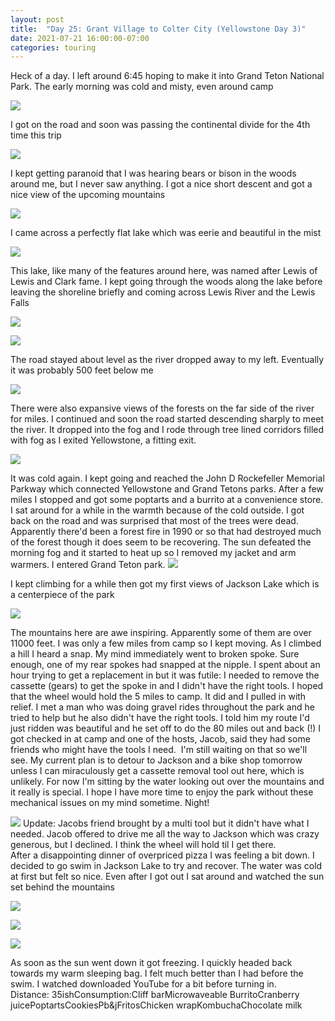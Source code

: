 ```yaml
---
layout: post
title:  "Day 25: Grant Village to Colter City (Yellowstone Day 3)"
date: 2021-07-21 16:00:00-07:00
categories: touring
---
```

Heck of a day. I left around 6:45 hoping to make it into Grand Teton National Park. The early morning was cold and misty, even around camp  

[![](/assets/1626908446453731-0.png)](/assets/1626908446453731-0.png)
  
I got on the road and soon was passing the continental divide for the 4th time this trip  

[![](/assets/1626908444764923-1.png)](/assets/1626908444764923-1.png)
  
I kept getting paranoid that I was hearing bears or bison in the woods around me, but I never saw anything. I got a nice short descent and got a nice view of the upcoming mountains  

[![](/assets/1626908443160785-2.png)](/assets/1626908443160785-2.png)
  
I came across a perfectly flat lake which was eerie and beautiful in the mist  

[![](/assets/1626908440934227-3.png)](/assets/1626908440934227-3.png)
  
This lake, like many of the features around here, was named after Lewis of Lewis and Clark fame. I kept going through the woods along the lake before leaving the shoreline briefly and coming across Lewis River and the Lewis Falls  

[![](/assets/1626908438435749-4.png)](/assets/1626908438435749-4.png)

[![](/assets/1626908436410361-5.png)](/assets/1626908436410361-5.png)
  
The road stayed about level as the river dropped away to my left. Eventually it was probably 500 feet below me  

[![](/assets/1626908433984318-6.png)](/assets/1626908433984318-6.png)
  
There were also expansive views of the forests on the far side of the river for miles. I continued and soon the road started descending sharply to meet the river. It dropped into the fog and I rode through tree lined corridors filled with fog as I exited Yellowstone, a fitting exit.   

[![](/assets/1626908431167660-7.png)](/assets/1626908431167660-7.png)
  
It was cold again. I kept going and reached the John D Rockefeller Memorial Parkway which connected Yellowstone and Grand Tetons parks. After a few miles I stopped and got some poptarts and a burrito at a convenience store. I sat around for a while in the warmth because of the cold outside. I got back on the road and was surprised that most of the trees were dead. Apparently there'd been a forest fire in 1990 or so that had destroyed much of the forest though it does seem to be recovering. The sun defeated the morning fog and it started to heat up so I removed my jacket and arm warmers. I entered Grand Teton park.
[![](/assets/1626908428358243-8.png)](/assets/1626908428358243-8.png)
  
I kept climbing for a while then got my first views of Jackson Lake which is a centerpiece of the park  

[![](/assets/1626908425223725-9.png)](/assets/1626908425223725-9.png)
  
The mountains here are awe inspiring. Apparently some of them are over 11000 feet. I was only a few miles from camp so I kept moving. As I climbed a hill I heard a snap. My mind immediately went to broken spoke. Sure enough, one of my rear spokes had snapped at the nipple. I spent about an hour trying to get a replacement in but it was futile: I needed to remove the cassette (gears) to get the spoke in and I didn't have the right tools. I hoped that the wheel would hold the 5 miles to camp. It did and I pulled in with relief. I met a man who was doing gravel rides throughout the park and he tried to help but he also didn't have the right tools. I told him my route I'd just ridden was beautiful and he set off to do the 80 miles out and back (!) I got checked in at camp and one of the hosts, Jacob, said they had some friends who might have the tools I need.  I'm still waiting on that so we'll see. My current plan is to detour to Jackson and a bike shop tomorrow unless I can miraculously get a cassette removal tool out here, which is unlikely. For now I'm sitting by the water looking out over the mountains and it really is special. I hope I have more time to enjoy the park without these mechanical issues on my mind sometime. Night!  

[![](/assets/1626908421989269-10.png)](/assets/1626908421989269-10.png)
Update: Jacobs friend brought by a multi tool but it didn't have what I needed. Jacob offered to drive me all the way to Jackson which was crazy generous, but I declined. I think the wheel will hold til I get there.   
After a disappointing dinner of overpriced pizza I was feeling a bit down. I decided to go swim in Jackson Lake to try and recover. The water was cold at first but felt so nice. Even after I got out I sat around and watched the sun set behind the mountains  

[![](/assets/1626994726188808-0.png)](/assets/1626994726188808-0.png)

[![](/assets/1626994717254495-1.png)](/assets/1626994717254495-1.png)

[![](/assets/1626994708488866-2.png)](/assets/1626994708488866-2.png)
  
As soon as the sun went down it got freezing. I quickly headed back towards my warm sleeping bag. I felt much better than I had before the swim. I watched downloaded YouTube for a bit before turning in.   
Distance: 35ishConsumption:Cliff barMicrowaveable BurritoCranberry juicePoptartsCookiesPb&jFritosChicken wrapKombuchaChocolate milk  

